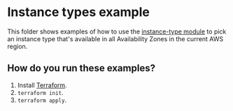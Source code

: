 # Instance types example

This folder shows examples of how to use the [instance-type module](https://github.com/terraform-modules-krish/terraform-aws-utilities/blob/v0.3.1/modules/instance-type) to pick an instance type
that's available in all Availability Zones in the current AWS region.




## How do you run these examples?

1. Install [Terraform](https://www.terraform.io/).
1. `terraform init`.
1. `terraform apply`.



